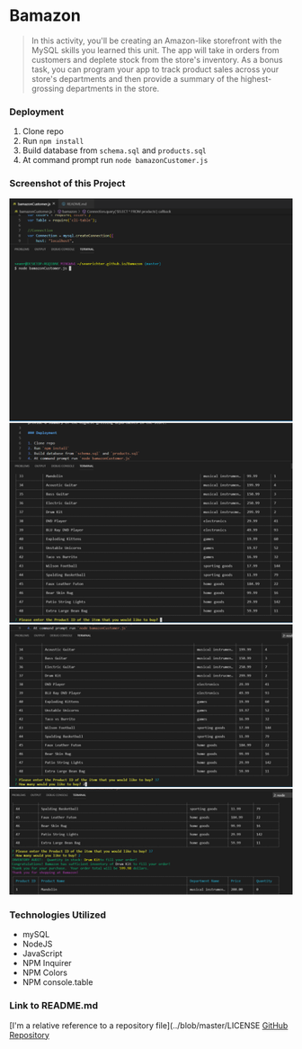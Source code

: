 # Bamazon
>In this activity, you'll be creating an Amazon-like storefront with the MySQL skills you learned this unit. The app will take in orders from customers and deplete stock from the store's inventory. As a bonus task, you can program your app to track product sales across your store's departments and then provide a summary of the highest-grossing departments in the store.

### Deployment

1. Clone repo
2. Run `npm install`
3. Build database from `schema.sql` and `products.sql`
4. At command prompt run `node bamazonCustomer.js`

### Screenshot of this Project

![Alt Text](https://github.com/seanrichter/Bamazon/blob/master/images/inital%20node%20bamazonCustomer.PNG?raw=true)
![Alt Text](https://github.com/seanrichter/Bamazon/blob/master/images/prompt%20to%20enter%20product%20ID.PNG?raw=true)
![Alt Text](https://github.com/seanrichter/Bamazon/blob/master/images/prompt%20to%20enter%20quantity.PNG?raw=true)
![Alt Text](https://github.com/seanrichter/Bamazon/blob/master/images/showing%20your%20purchase%20was%20complete.PNG?raw=true)

### Technologies Utilized

* mySQL
* NodeJS
* JavaScript
* NPM Inquirer
* NPM Colors
* NPM console.table

### Link to README.md

[I'm a relative reference to a repository file](../blob/master/LICENSE
[GitHub Repository](https://github.com/seanrichter/Bamazon)